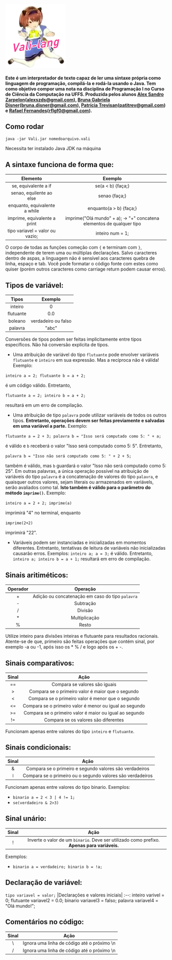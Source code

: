 ![Imagem Logo](https://github.com/alexzarp/Vali-lang/blob/main/Utilidades/logo.png?raw=true)

#### Este é um interpretador de texto capaz de ler uma sintaxe própria como linguagem de programação, compilá-la e rodá-la usando o Java. Tem como objetivo compor uma nota na disciplina de Programação I no Curso de Ciência da Computação na UFFS. Produzida pelos alunos <a href="https://github.com/alexzarp">Alex Sandro Zarpelon</a>(<a href="mailto:alexszds@gmail.com">alexszds@gmail.com</a>), <a href="https://github.com/Brunadisner">Bruna Gabriela Disner</a>(<a href="mailto:bruna.disner@gmail.com">bruna.disner@gmail.com</a>), <a href="https://github.com/patitrev">Patrícia Trevisan</a>(<a href="mailto:patitrev@gmail.com">patitrev@gmail.com</a>) e <a href="https://github.com/rflgf">Rafael Fernandes</a>(<a href="mailto:rflgf0@gmail.com">rflgf0@gmail.com</a>).


## **Como rodar**
```
java -jar Vali.jar nomedoarquivo.vali
```
Necessita ter instalado Java JDK na máquina


## **A sintaxe funciona de forma que:**
Elemento | Exemplo
:------:|:--------:
se, equivalente a if | se(a < b) {faça;}
senao, equilente ao else | senao {faça;}
enquanto, equivalente a while | enquanto(a > b) {faça;}
imprime, equivalente a print | imprime("Olá mundo" + a); → "+" concatena elementos de qualquer tipo
tipo variavel = valor ou vazio; | inteiro num = 1;

O corpo de todas as funções começão com ``{`` e terminam com ``}``, independente de terem uma ou múltiplas declarações.
Salvo caracteres dentro de aspas, a linguagem não é sensível aos caracteres quebra de linha, espaço e tab. Você pode formatar o código fonte com estes como quiser (porém outros caracteres como carriage return podem causar erros).


## **Tipos de variável:**
Tipos | Exemplo
:------:|:--------:
inteiro | 0
flutuante | 0.0
boleano | verdadeiro ou falso
palavra | "abc"

Conversões de tipos podem ser feitas implicitamente entre tipos específicos. Não há conversão explícita de tipos.
<br>
* Uma atribuição de variável do tipo ``flutuante`` pode envolver variáveis ``flutuante`` e ``inteiro`` em sua expressão. Mas a recíproca não é válida! Exemplo:

 ``
inteiro a = 2;
flutuante b = a + 2;
 ``

 é um código válido. Entretanto,

 ``
flutuante a = 2;
inteiro b = a + 2;
 ``

 resultará em um erro de compilação.

* Uma atribuição de tipo ``palavra`` pode utilizar variáveis de todos os outros tipos. **Entretanto, operações devem ser feitas previamente e salvadas em uma variável a parte.** Exemplo:

 ``flutuante a = 2 + 3; palavra b = "Isso será computado como 5: " + a;``

 é válido e ``b`` receberá o valor "Isso será computado como 5: 5". Entretanto,

 ``palavra b = "Isso não será computado como 5: " + 2 + 5;``

 também é válido, mas ``b`` guardará o valor "Isso não será computado como 5: 25". Em outras palavras, a única operação possível na atribuição de variáveis do tipo ``palavra`` é a concatenação de valores do tipo ``palavra``, e quaisquer outros valores, sejam literais ou armazenados em variávels, serão avaliados como tal. **Isto também é válido para o parâmetro do método ``imprime()``.** Exemplo:

 ``inteiro a = 2 + 2; imprime(a)``

 imprimirá "4" no terminal, enquanto

 ``imprime(2+2)``

 imprimirá "22".
 
 * Variáveis podem ser instanciadas e inicializadas em momentos diferentes. Entretanto, tentativas de leitura de variáveis não inicializadas causarão erros. Exemplos:
  `` inteiro a; a = 3; ``
  é válido. Entretanto,
  ``inteiro a; inteiro b = a + 1;``
  resultará em erro de compilação.

## **Sinais aritiméticos:**
Operador | Operação
:---------:|:----------:
\+ | Adição ou concatenação em caso do tipo ``palavra``
\- | Subtração
/ | Divisão
\* | Multiplicação
 % | Resto

Utilize inteiro para divisões inteiras e flutuante para resultados racionais.
<br>
Atente-se de que, primeiro são feitas operações que contém sinal, por exemplo -a ou -1, após isso os * % / e logo após os + -.

## **Sinais comparativos:**
Sinal | Ação
:-----:|:--------:
== | Compara se valores são iguais
\> | Compara se o primeiro valor é maior que o segundo
< | Compara se o primeiro valor é menor que o segundo
<= | Compara se o primeiro valor é menor ou igual ao segundo
\>= | Compara se o primeiro valor é maior ou igual ao segundo
!= | Compara se os valores são diferentes

Funcionam apenas entre valores do tipo ``inteiro`` e ``flutuante``.

## **Sinais condicionais:**
Sinal | Ação
:-----:|:--------:
& | Compara se o primeiro e segundo valores são verdadeiros
ǀ | Compara se o primeiro ou o segundo valores são verdadeiros

Funcionam apenas entre valores do tipo binario. Exemplos:

* ``binario a = 2 < 3 | 4 != 1;``
* ``se(verdadeiro & 2>3)``


## **Sinal unário:**
Sinal | Ação
:-----:|:--------:
! | Inverte o valor de um ``binario``. Deve ser utilizado como prefixo. **Apenas para variáveis.**

Exemplos:
* ``binario a = verdadeiro; binario b = !a;``

## **Declaração de variável:**
``
tipo variavel = valor;
``
|Declarações e valores iniciais|
:--:
inteiro varivel = 0;
flutuante variavel2 = 0.0;
binario variavel3 = falso;
palavra variavel4 = "Olá mundo!";

## **Comentários no código:**
Sinal | Ação
:--:|:--:
\ | Ignora uma linha de código até o próximo \n
/ | Ignora uma linha de código até o próximo \n
